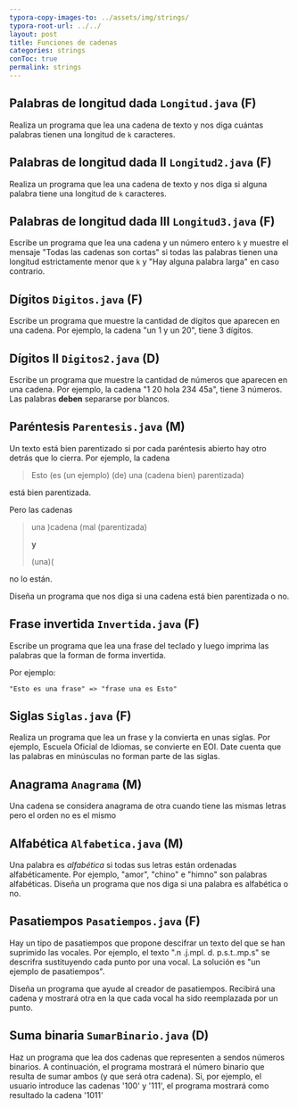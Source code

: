```yaml
---
typora-copy-images-to: ../assets/img/strings/
typora-root-url: ../../
layout: post
title: Funciones de cadenas
categories: strings
conToc: true
permalink: strings
---
```


## Palabras de longitud dada `Longitud.java` (F)

Realiza un programa que lea una cadena de texto y nos diga cuántas palabras tienen una longitud de `k` caracteres.

## Palabras de longitud dada II `Longitud2.java` (F)

Realiza un programa que lea una cadena de texto y nos diga si alguna palabra tiene una longitud de `k` caracteres.


## Palabras de longitud dada III `Longitud3.java` (F)

Escribe un programa que lea una cadena y un número entero `k` y muestre el mensaje "Todas las cadenas son cortas" si todas las palabras tienen una longitud estrictamente menor que `k` y "Hay alguna palabra larga" en caso contrario.

## Dígitos `Digitos.java` (F)

Escribe un programa que muestre la cantidad de dígitos que aparecen en una cadena. Por ejemplo, la cadena "un 1 y un 20", tiene 3 dígitos.

## Dígitos II `Digitos2.java` (D)

Escribe un programa que muestre la cantidad de números que aparecen en una cadena. Por ejemplo, la cadena "1  20 hola 234 45a", tiene 3 números. Las palabras **deben** separarse por blancos.

## Paréntesis `Parentesis.java` (M)

Un texto está bien parentizado si por cada paréntesis abierto hay otro detrás que lo cierra. Por ejemplo, la cadena

> Esto \(es \(un ejemplo\) \(de\) una \(cadena bien\) parentizada\)

está bien parentizada.

Pero las cadenas

> una \)cadena \(mal \(parentizada\)
>
> **y**
>
> (una)(

no lo están.

Diseña un programa que nos diga si una cadena está bien parentizada o no.

## Frase invertida `Invertida.java` (F)

Escribe un programa que lea una frase del teclado y luego imprima las palabras que la forman de forma invertida.

Por ejemplo:

```
"Esto es una frase" => "frase una es Esto"  
```
## Siglas `Siglas.java` (F)

Realiza un programa que lea un frase y la convierta en unas siglas. Por ejemplo, Escuela Oficial de Idiomas, se convierte en EOI.
Date cuenta que las palabras en minúsculas no forman parte de las siglas.

## Anagrama `Anagrama` (M)
Una cadena se considera anagrama de otra cuando tiene las mismas letras pero el orden no es el mismo

## Alfabética `Alfabetica.java` (M)

Una palabra es _alfabética_ si todas sus letras están ordenadas alfabéticamente. Por ejemplo, "amor", "chino" e "himno" son palabras alfabéticas. Diseña un programa que nos diga si una palabra es alfabética o no.

## Pasatiempos `Pasatiempos.java` (F)

Hay un tipo de pasatiempos que propone descifrar un texto del que se han suprimido las vocales. Por ejemplo, el texto ".n .j.mpl. d. p.s.t..mp.s" se descrifra sustituyendo cada punto por una vocal. La solución es "un ejemplo de pasatiempos".

Diseña un programa que ayude al creador de pasatiempos. Recibirá una cadena y mostrará otra en la que cada vocal ha sido reemplazada por un punto.

## Suma binaria `SumarBinario.java` (D)
Haz un programa que lea dos cadenas que representen a sendos números binarios. A continuación, el programa mostrará el número binario que resulta de sumar ambos (y que será otra cadena\). Si, por ejemplo, el usuario introduce las cadenas '100' y '111', el programa mostrará como resultado la cadena '1011'





